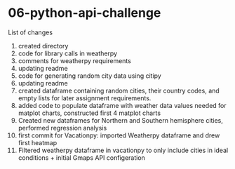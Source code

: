 # 06-python-api-challenge
List of changes
1. created directory
2. code for library calls in weatherpy
3. comments for weatherpy requirements
4. updating readme
5. code for generating random city data using citipy
6. updating readme
7. created dataframe containing random cities, their country codes, and empty lists for later assignment requirements. 
8. added code to populate dataframe with weather data values needed for matplot charts, constructed first 4 matplot charts
9. Created new dataframes for Northern and Southern hemisphere cities, performed regression analysis 
10. first commit for Vacationpy: imported Weatherpy dataframe and drew first heatmap
11. Filtered weatherpy dataframe in vacationpy to only include cities in ideal conditions + initial Gmaps API configeration